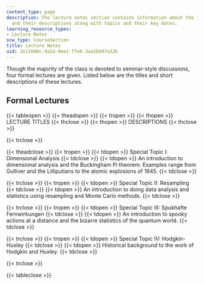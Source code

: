 ```yaml
---
content_type: page
description: The lecture notes section contains information about the lecture titles
  and their descriptions along with topics and their key dates.
learning_resource_types:
- Lecture Notes
ocw_type: CourseSection
title: Lecture Notes
uid: 2e11608c-9a2a-9ee1-ffe6-3aa1bb97a32b
---
```


Though the majority of the class is devoted to seminar-style discussions, four formal lectures are given. Listed below are the titles and short descriptions of these lectures.

Formal Lectures
---------------

{{< tableopen >}}
{{< theadopen >}}
{{< tropen >}}
{{< thopen >}}
LECTURE TITLES
{{< thclose >}}
{{< thopen >}}
DESCRIPTIONS
{{< thclose >}}

{{< trclose >}}

{{< theadclose >}}
{{< tropen >}}
{{< tdopen >}}
Special Topic I: Dimensional Analysis
{{< tdclose >}}
{{< tdopen >}}
An introduction to dimensional analysis and the Buckingham Pi theorem. Examples range from Gulliver and the Lilliputians to the atomic explosions of 1945.
{{< tdclose >}}

{{< trclose >}}
{{< tropen >}}
{{< tdopen >}}
Special Topic II: Resampling
{{< tdclose >}}
{{< tdopen >}}
An introduction to doing data analysis and statistics using resampling and Monte Carlo methods.
{{< tdclose >}}

{{< trclose >}}
{{< tropen >}}
{{< tdopen >}}
Special Topic III: Spukhafte Fernwirkungen
{{< tdclose >}}
{{< tdopen >}}
An introduction to spooky actions at a distance and the bizarre statistics of the quantum world.
{{< tdclose >}}

{{< trclose >}}
{{< tropen >}}
{{< tdopen >}}
Special Topic IV: Hodgkin-Huxley
{{< tdclose >}}
{{< tdopen >}}
Historical background to the work of Hodgkin and Huxley.
{{< tdclose >}}

{{< trclose >}}

{{< tableclose >}}